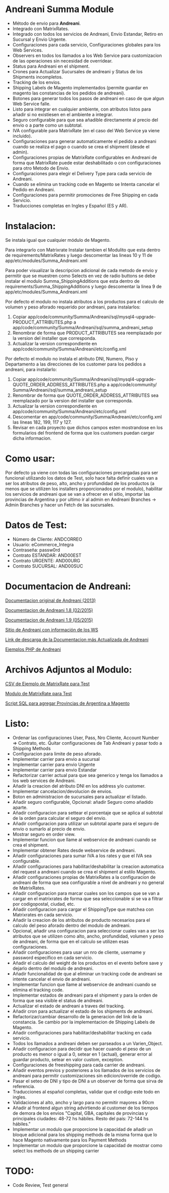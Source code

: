 Andreani Summa Module
======

 * Método de envio para **Andreani**.
 * Integrado con MatrixRates.
 * Integrado con todos los servicios de Andreani, Envio Estandar, Retiro en Sucursal y Envio Urgente.
 * Configuraciones para cada servicio, Configuraciones globales para los Web Services.
 * Observers en todos los llamados a los Web Service para customizacion de las operaciones sin necesidad de overridear.
 * Status para Andreani en el shipment.
 * Crones para Actualizar Sucursales de andreani y Status de los Shipments incompletos.
 * Tracking de los envios.
 * Shipping Labels de Magento implementados (permite guardar en magento las constancias de los pedidos de andreani).
 * Botones para generar todos los pasos de andreani en caso de que algun Web Service falle.
 * Listo para integrar en cualquier ambiente, con atributos listos para añadir si no existiesen en el ambiente a integrar.
 * Seguro configurable para que sea añadible directamente al precio del envio o a parte como un subtotal.
 * IVA configurable para MatrixRate (en el caso del Web Service ya viene incluido).
 * Configuraciones para generar automaticamente el pedido a andreani cuando se realiza el pago o cuando se crea el shipment (desde el admin).
 * Configuraciones propias de MatrixRate configurables en Andreani de forma que MatrixRate puede estar deshabilitado o con configuraciones para otro Metodo de Envio.
 * Configuraciones para elegir el Delivery Type para cada servicio de Andreani.
 * Cuando se elimina un tracking code en Magento se Intenta cancelar el Pedido en Andreani.
 * Configuraciones para permitir promociones de Free Shipping en cada Servicio.
 * Traducciones completas en Ingles y Español (ES y AR).

Instalacion:
=================

Se instala igual que cualquier módulo de Magento.

Para integrarlo con Matrixrate Instalar tambien el Modulito que esta dentro de requirements/MatrixRates y luego descomentar las lineas 10 y 11 de 
app/etc/modules/Summa_Andreani.xml

Para poder visualizar la descripcion adicional de cada metodo de envio y permitir que se muestren como Selects en vez de radio buttons se debe
instalar el modulo Summa_ShippingAdditions que esta dentro de requirements/Summa_ShippingAdditions y luego descomentar la linea 9 de 
app/etc/modules/Summa_Andreani.xml

Por defecto el modulo no instala atributos a los productos para el calculo de volumen y peso aforado requerido por andreani, para instalarlos:

1. Copiar app/code/community/Summa/Andreani/sql/mysql4-upgrade-PRODUCT_ATTRIBUTES.php a app/code/community/Summa/Andreani/sql/summa_andreani_setup
2. Renombrar de forma que PRODUCT_ATTRIBUTES sea reemplazado por la version del installer que corresponda.
3. Actualizar la version correspondiente en app/code/community/Summa/Andreani/etc/config.xml

Por defecto el modulo no instala el atributo DNI, Numero, Piso y Departamento a las direcciones de los customer para los pedidos a andreani, para instalarlo:

1. Copiar app/code/community/Summa/Andreani/sql/mysql4-upgrade-QUOTE_ORDER_ADDRESS_ATTRIBUTES.php a app/code/community/
Summa/Andreani/sql/summa_andreani_setup
2. Renombrar de forma que QUOTE_ORDER_ADDRESS_ATTRIBUTES sea reemplazado por la version del installer que corresponda.
3. Actualizar la version correspondiente en app/code/community/Summa/Andreani/etc/config.xml
4. Descomentar en app/code/community/Summa/Andreani/etc/config.xml las líneas 182, 199, 117 y 127.
5. Revisar en cada proyecto que dichos campos esten mostrandose en los formularios del frontend de forma que 
los customers puedan cargar dicha informacion.

Como usar:
=================

Por defecto ya viene con todas las configuraciones precargadas para ser funcional utilizando los datos de Test, 
solo hace falta definir cuales van a ser los atributos de peso, alto, ancho y profundidad de los productos 
(a menos que se utilizen los installers proporcionados por el modulo), habilitar los servicios de andreani que 
se van a ofrecer en el sitio, importar las provincias de Argentina y por ultimo ir al admin en Andreani Branches 
-> Admin Branches y hacer un Fetch de las sucursales.

Datos de Test:
=================
 * Número de Cliente: ANDCORREO
 * Usuario: eCommerce_Integra
 * Contraseña: passw0rd
 * Contrato ESTANDAR: AND00EST
 * Contrato URGENTE: AND00URG
 * Contrato SUCURSAL: AND00SUC

Documentacion de Andreani:
=================

[Documentacion original de Andreani (2013)](https://github.com/summasolutions/utils/raw/development/Magento/Andreani/docs/Documentacion%20De%20Andreani/ImplementacionServiciosAndreani.v1.pdf)

[Documentacion de Andreani 1.8 (02/2015)](https://github.com/summasolutions/utils/raw/development/Magento/Andreani/docs/Documentacion%20De%20Andreani/ImplementacionServiciosAndreani.v1.8.doc)

[Documentacion de Andreani 1.9 (05/2015)](https://github.com/summasolutions/utils/raw/development/Magento/Andreani/docs/Documentacion%20De%20Andreani/ImplementacionServiciosAndreani.v1.9.doc)

[Sitio de Andreani con información de los WS](http://www.andreani.com/Services/Show/142/Env%C3%ADos-de-E-Commerce)

[Link de descarga de la Documentacion más Actualizada de Andreani](http://www.andreani.com/FilesRelated/Download?FileId=17)

[Ejemplos PHP de Andreani](https://github.com/summasolutions/utils/raw/development/Magento/Andreani/docs/Documentacion%20De%20Andreani/EJEMPLOSPHPAndreani.zip)

Archivos Adjuntos al Modulo:
=================

[CSV de Ejemplo de MatrixRate para Test](https://github.com/summasolutions/utils/raw/development/Magento/Andreani/docs/matrixrates%20Para%20Andreani.csv)

[Modulo de MatrixRate para Test](https://github.com/summasolutions/utils/raw/development/Magento/Andreani/docs/Matrxrate-5.0.1.tgz)

[Script SQL para agregar Provincias de Argentina a Magento](https://github.com/summasolutions/utils/raw/development/Magento/Andreani/docs/PROVINCIAS_ARGENTINA.sql)

Listo:
=================
- Ordenar las configuraciones User, Pass, Nro Cliente, Account Number => Contrato, etc. Quitar configuraciones de Tab Andreani y pasar todo a Shipping Methods
- Configuracion para limite de peso aforado. 
- Implementar carrier para envio a sucursal 
- Implementar carrier para envio Urgente 
- Implementar carrier para envio Estandar 
- Refactorizar carrier actual para que sea generico y tenga los llamados a los web services de Andreani. 
- Añadir la creacion del atributo DNI en los address y/o customer. 
- Implementar cancelacion/devolucion de envios. 
- Boton en administracion de sucursales para actualizar el listado. 
- Añadir seguro configurable, Opcional: añadir Seguro como añadido aparte. 
- Añadir configuracion para settear el porcentaje que se aplica al subtotal de la orden para calcular el seguro del envio. 
- Añadir configuracion para utilizar un subtotal aparte para el seguro de envio o sumarlo al precio de envio. 
- Mostrar seguro en order view. 
- Implementar funcion que llame al webservice de andreani cuando se crea el shipment. 
- Implementar obtener Rates desde webservice de andreani. 
- Añadir configuraciones para sumar IVA a los rates y que el IVA sea configurable. 
- Añadir configuraciones para habilitar/deshabilitar la creacion automatica del request a andreani cuando se crea el shipment al estilo Magento.
- Añadir configuraciones propias de MatrixRates a la configuracion de andreani de forma que sea configurable a nivel de andreani y no general de MatrixRates.
- Añadir configuracion para marcar cuales son los campos que se van a cargar en el matrixrates de forma que sea seleccionable si se va a filtrar por codigopostal, ciudad, etc.
- Añadir configuracion para cargar el ShippingType que matchea con Matrixrates en cada servicio.
- Añadir la creacion de los atributos de producto necesarios para el calculo del peso aforado dentro del modulo de andreani. 
- Opcional, añadir una configuracion para seleccionar cuales van a ser los atributos que se utilizen como alto, ancho, profundidad, volumen y peso de andreani, de forma que en el calculo se utilizen esas configuraciones.
- Añadir configuraciones para usar un nro de cliente, username y password específico en cada servicio. 
- Añadir el calculo del weight de los productos en el evento before save y dejarlo dentro del modulo de andreani.
- Añadir funcionalidad de que al eliminar un tracking code de andreani se intente cancelar el envio de andreani. 
- Implementar funcion que llame al webservice de andreani cuando se elimina el tracking code.
- Implementar estados de andreani para el shipment y para la orden de forma que sea visible el status de andreani.
- Actualizar el estado de andreani a traves del tracking.
- Añadir cron para actualizar el estado de los shipments de andreani.
- Refactorizar/cambiar desarrollo de la generacion del link de la constancia. Se cambio por la implementacion de Shipping Labels de Magento.
- Añadir configuraciones para habilitar/deshabilitar tracking en cada servicio.
- Todos los llamados a andreani deben ser parseados a un Varien_Object.
- Añadir configuracion para decidir que hacer cuando el peso de un producto es menor o igual a 0, setear en 1 (actual), generar error al guardar producto, setear en valor custom, exception.
- Configuraciones de freeshipping para cada carrier de andreani.
- Añadir eventos previos y posteriores a los llamados de los servicios de andreani para permitir customizaciones sin edicion/override de codigo.
- Pasar el seteo de DNI y tipo de DNI a un observer de forma que sirva de referencia.
- Traducciones al español completas, validar que el codigo este todo en ingles.
- Validaciones al alto, ancho y largo para no permitir mayores a 90cm
- Añadir al frontend algun string advirtiendo al customer de los tiempos de demora de los envios "Capital, GBA, capitales de provincias y principales ciudades: 48-72 hs hábiles. Resto del país: 72-144 hs hábiles."
- Implementar un modulo que proporcione la capacidad de añadir un bloque adicional para los shipping methods de la misma forma que lo hace Magento nativamente para los Payment Methods
- Implementar un modulo que proporcione la capacidad de mostrar como select los methods de un shipping carrier

TODO:
=================
+ Code Review, Test general